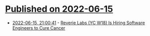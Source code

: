 # [Published on 2022-06-15](index.md)

* [2022-06-15, 21:00:41](https://news.ycombinator.com/item?id=31759417) - [Reverie Labs (YC W18) Is Hiring Software Engineers to Cure Cancer](https://www.reverielabs.com/careers)
